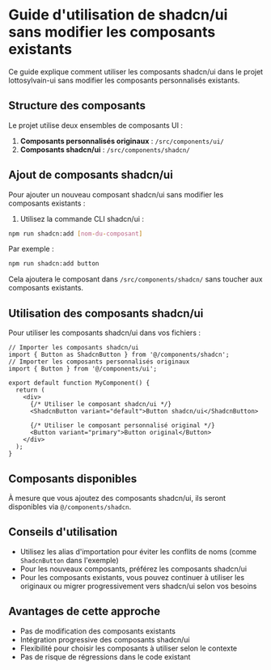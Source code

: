 # Guide d'utilisation de shadcn/ui sans modifier les composants existants

Ce guide explique comment utiliser les composants shadcn/ui dans le projet lottosylvain-ui sans modifier les composants personnalisés existants.

## Structure des composants

Le projet utilise deux ensembles de composants UI :

1. **Composants personnalisés originaux** : `/src/components/ui/`
2. **Composants shadcn/ui** : `/src/components/shadcn/`

## Ajout de composants shadcn/ui

Pour ajouter un nouveau composant shadcn/ui sans modifier les composants existants :

1. Utilisez la commande CLI shadcn/ui :

```bash
npm run shadcn:add [nom-du-composant]
```

Par exemple :

```bash
npm run shadcn:add button
```

Cela ajoutera le composant dans `/src/components/shadcn/` sans toucher aux composants existants.

## Utilisation des composants shadcn/ui

Pour utiliser les composants shadcn/ui dans vos fichiers :

```tsx
// Importer les composants shadcn/ui
import { Button as ShadcnButton } from '@/components/shadcn';
// Importer les composants personnalisés originaux
import { Button } from '@/components/ui';

export default function MyComponent() {
  return (
    <div>
      {/* Utiliser le composant shadcn/ui */}
      <ShadcnButton variant="default">Button shadcn/ui</ShadcnButton>
      
      {/* Utiliser le composant personnalisé original */}
      <Button variant="primary">Button original</Button>
    </div>
  );
}
```

## Composants disponibles

À mesure que vous ajoutez des composants shadcn/ui, ils seront disponibles via `@/components/shadcn`.

## Conseils d'utilisation

- Utilisez les alias d'importation pour éviter les conflits de noms (comme `ShadcnButton` dans l'exemple)
- Pour les nouveaux composants, préférez les composants shadcn/ui
- Pour les composants existants, vous pouvez continuer à utiliser les originaux ou migrer progressivement vers shadcn/ui selon vos besoins

## Avantages de cette approche

- Pas de modification des composants existants
- Intégration progressive des composants shadcn/ui
- Flexibilité pour choisir les composants à utiliser selon le contexte
- Pas de risque de régressions dans le code existant
